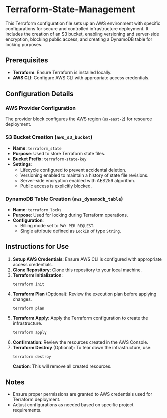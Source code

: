 # Terraform-State-Management

This Terraform configuration file sets up an AWS environment with specific configurations for secure and controlled infrastructure deployment. It includes the creation of an S3 bucket, enabling versioning and server-side encryption, blocking public access, and creating a DynamoDB table for locking purposes.

## Prerequisites
- **Terraform**: Ensure Terraform is installed locally.
- **AWS CLI**: Configure AWS CLI with appropriate access credentials.

## Configuration Details

### AWS Provider Configuration
The provider block configures the AWS region (`us-east-2`) for resource deployment.

### S3 Bucket Creation (`aws_s3_bucket`)
- **Name**: `terraform_state`
- **Purpose**: Used to store Terraform state files.
- **Bucket Prefix**: `terraform-state-key`
- **Settings**:
    - Lifecycle configured to prevent accidental deletion.
    - Versioning enabled to maintain a history of state file revisions.
    - Server-side encryption enabled with AES256 algorithm.
    - Public access is explicitly blocked.

### DynamoDB Table Creation (`aws_dynamodb_table`)
- **Name**: `terraform_locks`
- **Purpose**: Used for locking during Terraform operations.
- **Configuration**:
    - Billing mode set to `PAY_PER_REQUEST`.
    - Single attribute defined as `LockID` of type `String`.

## Instructions for Use

1. **Setup AWS Credentials**: Ensure AWS CLI is configured with appropriate access credentials.
2. **Clone Repository**: Clone this repository to your local machine.
3. **Terraform Initialization**:
    ```bash
    terraform init
    ```
4. **Terraform Plan** (Optional): Review the execution plan before applying changes.
    ```bash
    terraform plan
    ```
5. **Terraform Apply**: Apply the Terraform configuration to create the infrastructure.
    ```bash
    terraform apply
    ```
6. **Confirmation**: Review the resources created in the AWS Console.
7. **Terraform Destroy** (Optional): To tear down the infrastructure, use:
    ```bash
    terraform destroy
    ```
    **Caution**: This will remove all created resources.

## Notes
- Ensure proper permissions are granted to AWS credentials used for Terraform deployment.
- Adjust configurations as needed based on specific project requirements.
